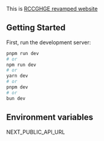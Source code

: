 This is [RCCGHGE revamped website](https://rccghge-website-revamp.vercel.app/)

## Getting Started

First, run the development server:

```bash
pnpm run dev
# or
npm run dev
# or
yarn dev
# or
pnpm dev
# or
bun dev
```

## Environment variables

NEXT_PUBLIC_API_URL
